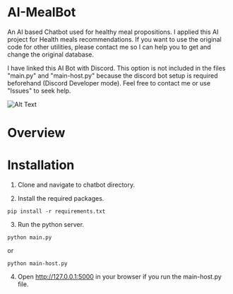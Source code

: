 # AI-MealBot
An AI based Chatbot used for healthy meal propositions. I applied this AI project for Health meals recommendations. If you want to use the original code for other utilities, please contact me so I can help you to get and change the original database. 

I have linked this AI Bot with Discord. This option is not included in the files "main.py" and "main-host.py" because the discord bot setup is required beforehand (Discord Developer mode). Feel free to contact me or use "Issues" to seek help.

![Alt Text](https://media.giphy.com/media/hVlYEexgKvttKtqhFx/giphy.gif)

# Overview

# Installation
1. Clone and navigate to chatbot directory.

2. Install the required packages.
```
pip install -r requirements.txt
```

3. Run the python server.
```
python main.py 
```
or 
```
python main-host.py
```

4. Open http://127.0.0.1:5000 in your browser if you run the main-host.py file.
